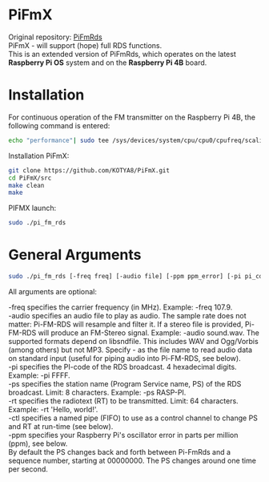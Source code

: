 # PiFmX
Original repository: [PiFmRds](github.com/ChristopheJacquet/PiFmRds)  
PiFmX - will support (hope) full RDS functions.  
This is an extended version of PiFmRds, which operates on the latest **Raspberry Pi OS** system and on the **Raspberry Pi 4B** board.  

# Installation 
For continuous operation of the FM transmitter on the Raspberry Pi 4B, the following command is entered:  
```bash
echo "performance"| sudo tee /sys/devices/system/cpu/cpu0/cpufreq/scaling_governor
```

Installation PiFmX:  
```bash
git clone https://github.com/KOTYA8/PiFmX.git
cd PiFmX/src
make clean
make
```

PIFMX launch:  
```bash
sudo ./pi_fm_rds
```

# General Arguments

```bash
sudo ./pi_fm_rds [-freq freq] [-audio file] [-ppm ppm_error] [-pi pi_code] [-ps ps_text] [-rt rt_text] [-ecc XX]
```
All arguments are optional:  

-freq specifies the carrier frequency (in MHz). Example: -freq 107.9.  
-audio specifies an audio file to play as audio. The sample rate does not matter: Pi-FM-RDS will resample and filter it. If a stereo file is provided, Pi-FM-RDS will produce an FM-Stereo signal. Example: -audio sound.wav.   The supported formats depend on libsndfile. This includes WAV and Ogg/Vorbis (among others) but not MP3. Specify - as the file name to read audio data on standard input (useful for piping audio into Pi-FM-RDS, see below).  
-pi specifies the PI-code of the RDS broadcast. 4 hexadecimal digits. Example: -pi FFFF.  
-ps specifies the station name (Program Service name, PS) of the RDS broadcast. Limit: 8 characters. Example: -ps RASP-PI.  
-rt specifies the radiotext (RT) to be transmitted. Limit: 64 characters. Example: -rt 'Hello, world!'.  
-ctl specifies a named pipe (FIFO) to use as a control channel to change PS and RT at run-time (see below).  
-ppm specifies your Raspberry Pi's oscillator error in parts per million (ppm), see below.  
By default the PS changes back and forth between Pi-FmRds and a sequence number, starting at 00000000. The PS changes around one time per second.  
